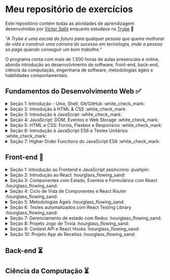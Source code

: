 # Meu repositório de exercícios

Este repositório contém todas as atividades de aprendizagem desenvolvidas por _[Victor Salis](https://github.com/vsalisbr/)_ enquanto estudava na [Trybe](https://www.betrybe.com/) :rocket:

_"A Trybe é uma escola do futuro para qualquer pessoa que queira melhorar de vida e construir uma carreira de sucesso em tecnologia, onde a pessoa só paga quando conseguir um bom trabalho."_

O programa conta com mais de 1.500 horas de aulas presenciais e online, aborda introdução ao desenvolvimento de software, front-end, back-end, ciência da computação, engenharia de software, metodologias ágeis e habilidades comportamentais.

## Fundamentos do Desenvolvimento Web :white_check_mark:

<details>
<summary>
Seção 1: Introdução - Unix, Shell, Git/GitHub :white_check_mark:
</summary>

- [X] 1-1: _Unix & Shell- Part 1_
- [X] 1-2: _Unix & Shell- Part 2_
- [X] 1-2: _Git - O que é e para que serve_
- [X] 1-2: _Git & GitHub - Entendendo os comandos_
</details>

<details>
<summary>
Seção 2: Introdução à HTML & CSS :white_check_mark:
</summary>

- [X] 2-1: _Estruturas de Página_
- [X] 2-2: _Primeiros Passos em CSS_
- [X] 2-3: _Seletores e Posicionamento_
- [X] 2-4: _HTML Semântico_
- [X] 2-5: [_Projeto Prático - Lessons Learned_](https://github.com/vsalisbr/project-lessons-learned)
</details>

<details>
<summary>
Seção 3: Introdução à JavaScript :white_check_mark:
</summary>

- [X] 3-1: _Primeiros Passos_
- [X] 3-2: _Array e loop For_
- [X] 3-3: _Lógica de Programação e Algoritmos_
- [X] 3-4: _Objetos e funções_
- [X] 3-5: _JS ES6 - let, const, arrow functions e template literals_
- [X] 3-6: [_Projeto Prático - Playground Functions_](https://github.com/vsalisbr/project-playground-functions)
</details>

<details>
<summary>
Seção 4: JavaScript: DOM, Eventos e Web Storage :white_check_mark:
</summary>

- [X] 4-1: _DOM e seletores_
- [X] 4-2: _Trabalhando com elementos_
- [X] 4-3: _Eventos_
- [X] 4-4: _Web Storage_
- [X] 4-5: [_Projeto Prático - Pixels Art_](https://github.com/vsalisbr/project-pixels-art)
- [X] 4-6: [_Projeto Prático Bônus - Carta Misteriosa_](#)
- [X] 4-6: [_Projeto Prático Bônus - Meme Generator_](#)
- [X] 4-6: [_Projeto Prático Bônus - Adivinhe a Cor_](#)
- [X] 4-6: [_Projeto Prático Bônus - Lista de Tarefas_](#)
</details>

<details>
<summary>
Seção 5: HTML e CSS: Forms, Flexbox e Responsivo :white_check_mark:
</summary>

- [X] 5-1: _Forms_
- [X] 5-2: _Bibliotecas JavaScript e Frameworks CSS_
- [X] 5-3: _CSS Flexbox - Parte 1_
- [X] 5-4: _CSS Flexbox - Parte 2_
- [X] 5-5: _CSS Responsivo - Mobile First_
- [X] 5-6: [_Projeto Prático - Trybewarts_](https://github.com/vsalisbr/project-trybewarts)
</details>

<details>
<summary>
Seção 6: Introdução à JavaScript ES6 e Testes Unitários :white_check_mark:
</summary>

- [X] 6-1: _Fluxo de exceções e manipulação de objetos_
- [X] 6-2: _Primeiros passos em Jest_
- [X] 6-3: _Matchers e cobertura de código_
- [X] 6-4: [_Projeto Prático - JavaScript Testes Unitários_](https://github.com/vsalisbr/project-js-unit-tests)
</details>

<details>
<summary>
Seção 7: Higher Order Functions do JavaScript ES6 :white_check_mark:
</summary>

- [X] 7-1: _Introdução a Higher Order Functions_
- [X] 7-2: _Higher Order Functions - sort e map_
- [X] 7-3: _Higher Order Functions - filter e reduce_
- [X] 7-4: _JavaScript ES6 - spread operator, rest parameters e object destructuring_
- [X] 7-5: _JavaScript ES6 - Array destructuring, Default destructuring, Object property shorthand e default parameters_
- [X] 7-6: [_Projeto Prático - Zoo functions_](https://github.com/vsalisbr/project-zoo-functions)
</details>

## Front-end :pushpin:

<details>
<summary>
Seção 1: Introdução ao Frontend e JavaScript assíncrono :pushpin:
</summary>

- [X] 1-1: _Ambiente de desenvolvimento_
- [ ] 1-2: _JavaScript Assíncrono - Promises e fetch_
- [X] 1-3: [_Prática - Casa de câmbio_](https://github.com/vsalisbr/exercise-casa-de-cambio)
- [ ] 1-4: _Async, await e testes assíncronos_
- [X] 1-5: [_Projeto Prático - Carrinho de compras_](https://github.com/vsalisbr/project-shopping-cart)
</details>

<details>
<summary>
Seção 2: Introdução ao React :hourglass_flowing_sand:
</summary>

- [ ] 2-1: _'Hello, world!' no React_
- [ ] 2-2: _Componentes React_
- [ ] 2-3: [_Projeto Prático - Solar System_](#)
</details>

<details>
<summary>
Seção 3: Componentes com Estado, Eventos e Formulários com React :hourglass_flowing_sand:
</summary>

- [ ] 3-1: _Componentes com estado e eventos_
- [ ] 3-2: _Formulários no React_
- [ ] 3-3: [_Projeto Prático - Tryunfo_](#)
</details>

<details>
<summary>
Seção 4: Ciclo de Vida de Componentes e React Router :hourglass_flowing_sand:
</summary>

- [ ] 4-1: _Ciclo de vida de componentes_
- [ ] 4-2: _React Router_
- [ ] 4-3: [_Projeto Prático - TrybeTunes_](#)
</details>

<details>
<summary>
Seção 5: Metodologias Ágeis :hourglass_flowing_sand:
</summary>

- [ ] 5-1: _Metodologias Ágeis_
- [ ] 5-1: [_Projeto Prático - Front-end Online Store_](#)
</details>

<details>
<summary>
Seção 6: Testes automatizados com React Testing Library :hourglass_flowing_sand:
</summary>

- [ ] 6-1: _RTL - Primeiros passos_
- [ ] 6-2: _RTL - Mocks e Inputs_
- [ ] 6-3: _RTL - Testando React Router_
- [ ] 6-4: [_Projeto Prático - Testes em React_](#)
</details>

<details>
<summary>
Seção 7: Gerenciamento de estado com Redux :hourglass_flowing_sand:
</summary>

- [ ] 7-1: _Introdução ao Redux - O estado global da aplicação_
- [ ] 7-2: _Usando o Redux no React_
- [ ] 7-3: _Usando o Redux no React - Prática_
- [ ] 7-4: _Usando o Redux no React - Actions Assíncronas_
- [ ] 7-5: _Testes em React-Redux_
- [ ] 7-6: [_Projeto Prático - Trybe Wallet_](#)
</details>

<details>
<summary>
Seção 8: Projeto Jogo de Trivia :hourglass_flowing_sand:
</summary>

- [ ] 8-1: [_Projeto Prático - Jogo de Trivia_](#)
</details>

<details>
<summary>
Seção 9: Context API e React Hooks :hourglass_flowing_sand:
</summary>

- [ ] 9-1: _React Hooks - useState e useEffect_
- [ ] 9-2: _Context API_
- [ ] 9-3: _Custom Hooks_
- [ ] 9-4: [_Projeto Prático - StarWars Datatable com Context API e Hooks_](#)
</details>

<details>
<summary>
Seção 10: Projeto App de Receitas :hourglass_flowing_sand:
</summary>

- [ ] 10-1: [_Projeto Prático - App de Receitas_](#)
</details>


## Back-end :hourglass_flowing_sand:

## Ciência da Computação :hourglass_flowing_sand:



